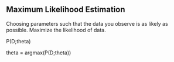 ## Maximum Likelihood Estimation

Choosing parameters such that the data you observe is as likely as possible. Maximize the likelihood of data.

P(D;theta)

theta = argmax(P(D;theta))